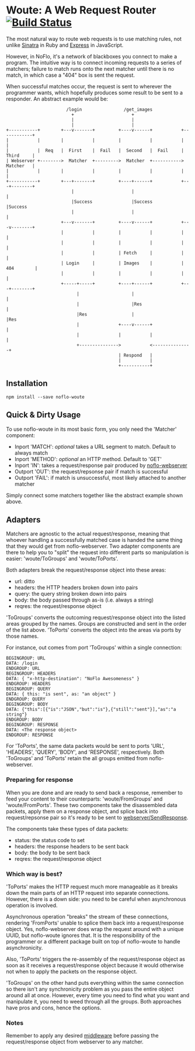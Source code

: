 # Woute: A Web Request Router [![Build Status](https://secure.travis-ci.org/kenhkan/noflo-woute.png?branch=master)](https://travis-ci.org/kenhkan/noflo-woute)

The most natural way to route web requests is to use matching rules, not
unlike [Sinatra](http://www.sinatrarb.com/) in Ruby and
[Express](http://expressjs.com/) in JavaScript.

However, in NoFlo, it's a network of blackboxes you connect to make a
program. The intuitive way is to connect incoming requests to a series
of matchers; failure to match runs onto the next matcher until there is
no match, in which case a "404" box is sent the request.

When successful matches occur, the request is sent to wherever the
programmer wants, which hopefully produces some result to be sent to a
responder. An abstract example would be:

    
                           /login                /get_images
                             +                      +
                             |                      |
                             |                      |
    +-----------+        +---v-------+         +----v------+           +------------+
    |           |        |           |         |           |           |            |
    |           |  Req   |  First    |  Fail   |  Second   |  Fail     |  Third     |
    | Webserver +-------->  Matcher  +--------->  Matcher  +----------->  Matcher   |
    |           |        |           |         |           |           |            |
    +-----------+        +---+-------+         +----+------+           +---+--------+
                             |                      |                      |
                             |Success               |Success               |Success
                             |                      |                      |
                         +---v-------+         +----v------+           +---v--------+
                         |           |         |           |           |            |
                         |           |         |           |           |            |
                         |           |         | Fetch     |           |            |
                         | Login     |         | Images    |           | 404        |
                         |           |         |           |           |            |
                         +-----+-----+         +----+------+           +---+--------+
                               |                    |                      |
                               |                    |Res                   |
                               |Res                 |                      |Res
                               |               +----v------+               |
                               |               |           |               |
                               +--------------->           <---------------+
                                               | Respond   |
                                               |           |
                                               +-----------+


## Installation

    npm install --save noflo-woute


## Quick & Dirty Usage

To use noflo-woute in its most basic form, you only need the 'Matcher'
component:

* Inport 'MATCH': *optional* takes a URL segment to match. Default to
  always match
* Inport 'METHOD': *optional* an HTTP method. Default to 'GET'
* Inport 'IN': takes a request/response pair produced by
  [noflo-webserver](https://github.com/noflo/noflo-webserver)
* Outport 'OUT': the request/repsonse pair if match is successful
* Outport 'FAIL': if match is unsuccessful, most likely attached to
  another matcher

Simply connect some matchers together like the abstract example shown
above.


## Adapters

Matchers are agnostic to the actual request/response, meaning that
whoever handling a successfully matched case is handed the same thing
that they would get from noflo-webserver. Two adapter components are
there to help you to "split" the request into different parts so
manipulation is easier: 'woute/ToGroups' and 'woute/ToPorts'.

Both adapters break the request/response object into these areas:

* url: ditto
* headers: the HTTP headers broken down into pairs
* query: the query string broken down into pairs
* body: the body passed through as-is (i.e. always a string)
* reqres: the request/response object

'ToGroups' converts the outcoming request/response object into the
listed areas grouped by the names. Groups are constructed and sent in
the order of the list above. 'ToPorts' converts the object into the
areas via ports by those names.

For instance, out comes from port 'ToGroups' within a single connection:

    BEGINGROUP: URL
    DATA: /login
    ENDGROUP: URL
    BEGINGROUP: HEADERS
    DATA: { "x-http-destination": "NoFlo Awesomeness" }
    ENDGROUP: HEADERS
    BEGINGROUP: QUERY
    DATA: { this: "is sent", as: "an object" }
    ENDGROUP: QUERY
    BEGINGROUP: BODY
    DATA: {"this":[{"is":"JSON","but":"is"},{"still":"sent"}],"as":"a string"}
    ENDGROUP: BODY
    BEGINGROUP: RESPONSE
    DATA: <The response object>
    ENDGROUP: RESPONSE

For 'ToPorts', the same data packets would be sent to ports 'URL',
'HEADERS', 'QUERY', 'BODY', and 'RESPONSE', respectively. Both
'ToGroups' and 'ToPorts' retain the all groups emitted from
noflo-webserver.

### Preparing for response

When you are done and are ready to send back a response, remember to
feed your content to their counterparts: 'woute/FromGroups' and
'woute/FromPorts'. These two components take the disassembled data
packets, apply them on a response object, and splice back into
request/repsonse pair so it's ready to be sent to
[webserver/SendResponse](https://github.com/noflo/noflo-webserver/blob/master/components/SendResponse.coffee).

The components take these types of data packets:

* status: the status code to set
* headers: the response headers to be sent back
* body: the body to be sent back
* reqres: the request/response object

### Which way is best?

'ToPorts' makes the HTTP request much more manageable as it breaks down
the main parts of an HTTP request into separate connections. However,
there is a down side: you need to be careful when asynchronous operation
is involved.

Asynchronous operation "breaks" the stream of these connections,
rendering 'FromPorts' unable to splice them back into a request/response
object. Yes, noflo-webserver does wrap the request around with a unique
UUID, but noflo-woute ignores that. It is the responsibility of the
programmer or a different package built on top of noflo-woute to handle
asynchronicity.

Also, 'ToPorts' triggers the re-assembly of the request/response object
as soon as it receives a request/response object because it would
otherwise not when to apply the packets on the response object.

'ToGroups' on the other hand puts everything within the same connection
so there isn't any synchronicity problem as you pass the entire object
around all at once. However, every time you need to find what you want
and manipulate it, you need to weed through all the groups. Both
approaches have pros and cons, hence the options.

### Notes

Remember to apply any desired
[middleware](https://github.com/noflo/noflo-webserver/tree/master/components)
before passing the request/response object from webserver to any
matcher.
